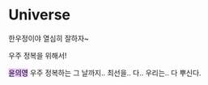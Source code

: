 # Universe

한우정이야
열심히 잘하자~

우주 정복을 위해서!

<mark style = "background : #e7c6ff"> 윤의영</mark>
우주 정복하는 그 날까지.. 최선을.. 다..
우리는.. 다 뿌신다.

